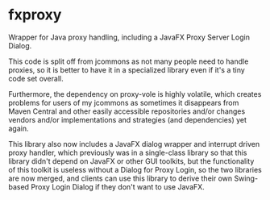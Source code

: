 # fxproxy
Wrapper for Java proxy handling, including a JavaFX Proxy Server Login Dialog.

This code is split off from jcommons as not many people need to handle proxies, so it is better to have it in a specialized library even if it's a tiny code set overall.

Furthermore, the dependency on proxy-vole is highly volatile, which creates problems for users of my jcommons as sometimes it disappears from Maven Central and other easily accessible repositories and/or changes vendors and/or implementations and strategies (and dependencies) yet again.

This library also now includes a JavaFX dialog wrapper and interrupt driven proxy handler, which previously was in a single-class library so that this library didn't depend on JavaFX or other GUI toolkits, but the functionality of this toolkit is useless without a Dialog for Proxy Login, so the two libraries are now merged, and clients can use this library to derive their own Swing-based Proxy Login Dialog if they don't want to use JavaFX.

